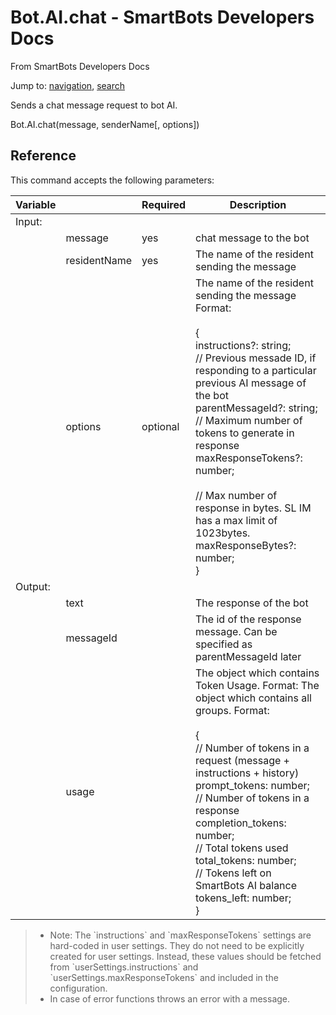 # Bot.AI.chat - SmartBots Developers Docs

From SmartBots Developers Docs

Jump to: [navigation](#mw-head), [search](#p-search)

Sends a chat message request to bot AI.

Bot.AI.chat(message, senderName\[, options\])

## Reference

This command accepts the following parameters:

| Variable |     | Required | Description |
| --- | --- | --- | --- |
| Input: |     |     |     |
|     | message | yes | chat message to the bot |
|     | residentName | yes | The name of the resident sending the message |
|     | options | optional | The name of the resident sending the message Format:<br><br>{<br>     instructions?: string;<br>     // Previous messade ID, if responding to a particular previous AI message of the bot<br>     parentMessageId?: string;<br>     // Maximum number of tokens to generate in response<br>     maxResponseTokens?: number;<br><br>     // Max number of response in bytes. SL IM has a max limit of 1023bytes.<br>     maxResponseBytes?: number;<br>} |
| Output: |     |     |     |
|     | text |     | The response of the bot |
|     | messageId |     | The id of the response message. Can be specified as parentMessageId later |
|     | usage |     | The object which contains Token Usage. Format: The object which contains all groups. Format:<br><br>{<br>// Number of tokens in a request (message + instructions + history)<br>prompt\_tokens: number;<br>// Number of tokens in a response<br>completion\_tokens: number;<br>// Total tokens used<br>total\_tokens: number;<br>// Tokens left on SmartBots AI balance<br>tokens\_left: number;<br>} |

> *   Note: The \`instructions\` and \`maxResponseTokens\` settings are hard-coded in user settings. They do not need to be explicitly created for user settings. Instead, these values should be fetched from \`userSettings.instructions\` and \`userSettings.maxResponseTokens\` and included in the configuration.
> *   In case of error functions throws an error with a message.
